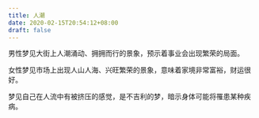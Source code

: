 ```yaml
---
title: 人潮
date: 2020-02-15T20:54:12+08:00
draft: false
---
```


男性梦见大街上人潮涌动、拥拥而行的景象，预示着事业会出现繁荣的局面。


女性梦见市场上出现人山人海、兴旺繁荣的景象，意味着家境非常富裕，财运很好。


梦见自己在人流中有被挤压的感觉，是不吉利的梦，暗示身体可能将罹患某种疾病。
